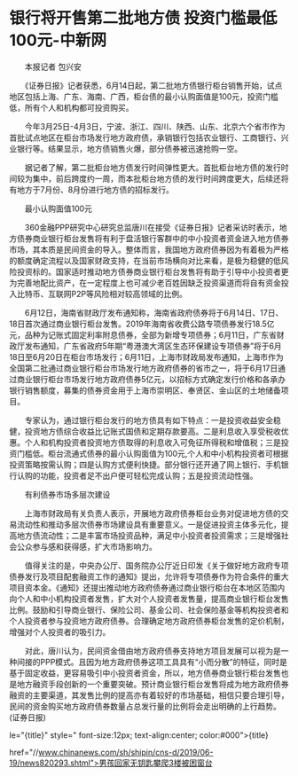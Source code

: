 # 银行将开售第二批地方债 投资门槛最低100元-中新网

　　本报记者 包兴安

　　《证券日报》记者获悉，6月14日起，第二批地方债银行柜台销售开始，试点地区包括上海、广东、海南、广西，柜台债的最小认购面值是100元，投资门槛低，所有个人和机构都可投资购买。

　　今年3月25日-4月3日，宁波、浙江、四川、陕西、山东、北京六个省市作为首批试点地区在柜台市场发行地方政府债，承销银行包括农业银行、工商银行、兴业银行等。结果显示，地方债销售火爆，部分债券被迅速抢购一空。

　　据记者了解，第二批柜台地方债发行时间弹性更大。首批柜台地方债的发行时间较为集中，前后跨度约一周，而本批柜台地方债的发行时间跨度更大，后续还将有地方于7月份、8月份进行地方债的招标发行。

　　最小认购面值100元

　　360金融PPP研究中心研究总监唐川在接受《证券日报》记者采访时表示，地方债券商业银行柜台发售将有利于盘活银行客群中的中小投资者资金进入地方债券市场，其本质是民间资金的导入。整体而言，我国地方政府债券因为有着极为严格的额度确定流程以及国家财政支持，在当前市场横向对比来看，是极为稳健的低风险投资标的。国家适时推动地方债券商业银行柜台发售将有助于引导中小投资者更为完善地配比资产，在一定程度上也可减少老百姓因缺乏投资渠道而将自有资金投入比特币、互联网P2P等风险相对较高领域的比例。

　　6月12日，海南省财政厅发布通知称，海南省政府债券将于6月14日、17日、18日首次通过商业银行柜台发售。2019年海南省收费公路专项债券发行18.5亿元，品种为记账式固定利率附息债券，全部为新增专项债券；6月11日，广东省财政厅发布通知，广东省政府5年期“粤港澳大湾区生态环保建设专项债券”将于6月18日至6月20日在柜台市场发行；6月11日，上海市财政局发布通知，上海市作为全国第二批通过商业银行柜台市场发行地方政府债券的省市之一，将于6月17日通过商业银行柜台市场发行地方政府债券5亿元，以招标方式确定发行价格和各承办银行销售额度，募集的债券资金用于上海市崇明区、奉贤区、金山区的土地储备项目。

　　专家认为，通过银行柜台发行的地方债具有如下特点：一是投资收益安全稳健，投资地方债综合收益比记账式国债和定期存款要高。二是利息收入享受税收优惠。个人和机构投资者投资地方债取得的利息收入可免征所得税和增值税；三是投资门槛低。柜台流通式债券的最小认购面值为100元,个人和中小机构投资者可根据投资策略按需认购；四是认购方式便利快捷。部分银行还开通了网上银行、手机银行认购的功能，投资者足不出户便可轻松完成认购；五是投资流动性强。

　　有利债券市场多层次建设

　　上海市财政局有关负责人表示，开展地方政府债券柜台业务对促进地方债的交易流动性和推动多层次债券市场建设具有重要意义。一是促进投资主体多元化，提高地方债流动性；二是丰富市场投资品种，满足中小投资者投资需求；三是增强社会公众参与感和获得感，扩大市场影响力。

　　值得关注的是，中央办公厅、国务院办公厅近日印发《关于做好地方政府专项债券发行及项目配套融资工作的通知》提出，允许将专项债券作为符合条件的重大项目资本金。《通知》还提出推动地方政府债券通过商业银行柜台在本地区范围内向个人和中小机构投资者发售，扩大对个人投资者发售量，提高商业银行柜台发售比例。鼓励和引导商业银行、保险公司、基金公司、社会保险基金等机构投资者和个人投资者参与投资地方政府债券。合理确定地方政府债券柜台发售的定价机制，增强对个人投资者的吸引力。

　　对此，唐川认为，民间资金借由地方政府债券支持地方项目发展可以视为是一种间接的PPP模式。且因为地方政府债券这项工具具有“小而分散”的特征，同时是基于固定收益，更容易吸引中小投资者资金，所以，地方债券商业银行柜台发售也是地方融资手段创新的一个重要突破。预计商业银行柜台发售将成为地方政府债券融资的主要渠道，其发售比例的提高亦有着较好的市场基础，相信只要合理引导，民间的资金购买地方政府债券数量占总发行量的比例将会走出明确的上行趋势。(证券日报)

le="{title}" style=" font-size:12px; text-align:center; color:#000">{title}

href="//www.chinanews.com/sh/shipin/cns-d/2019/06-19/news820293.shtml">男孩回家无钥匙攀爬3楼被困窗台
